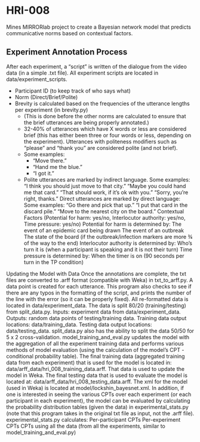 # HRI-008
Mines MIRRORlab project to create a Bayesian network model that predicts communicative norms based on contextual factors.

## Experiment Annotation Process

After each experiment, a “script” is written of the dialogue from the video data (in a simple .txt file). All experiment scripts are located in data/experiment_scripts.
- Participant ID (to keep track of who says what)
- Norm (Direct/Brief/Polite)
- Brevity is calculated based on the frequencies of the utterance lengths per experiment (in brevity.py)
  - (This is done before the other norms are calculated to ensure that the brief utterances are being properly annotated.)
  - 32-40% of utterances which have X words or less are considered brief (this has either been three or four words or less, depending on the experiment).
Utterances with politeness modifiers such as “please” and “thank you” are considered polite (and not brief).
  - Some examples:
    - “Move there.”
    - “Hand me the blue.”
    - “I got it.”
  - Polite utterances are marked by indirect language. Some examples:
“I think you should just move to that city.”
“Maybe you could hand me that card.”
“That should work, if it’s ok with you.”
“Sorry, you’re right, thanks.”
Direct utterances are marked by direct language: Some examples:
“Go there and pick that up.”
“I put that card in the discard pile.”
“Move to the nearest city on the board.”
Contextual Factors (Potential for harm: yes/no, Interlocutor authority: yes/no, Time pressure: yes/no)
Potential for harm is determined by:
The event of an epidemic card being drawn
The event of an outbreak
The state of the board (if the outbreak/infection markers are more ¾ of the way to the end)
Interlocutor authority is determined by:
Who’s turn it is (when a participant is speaking and it is not their turn)
Time pressure is determined by:
When the timer is on (90 seconds per turn in the TP condition)

Updating the Model with Data
Once the annotations are complete, the txt files are converted to .arff format (compatible with Weka) in txt_to_arff.py. A data point is created for each utterance.
This program also checks to see if there are any typos in the formatting of the script, and prints the number of the line with the error (so it can be properly fixed).
All re-formatted data is located in data/experiment_data.
The data is split 80/20 (training/testing) from split_data.py.
Inputs: experiment data from data/experiment_data.
Outputs: random data points of testing/training data.
Training data output locations: data/training_data.
Testing data output locations: data/testing_data.
split_data.py also has the ability to split the data 50/50 for 5 x 2 cross-validation.
model_training_and_eval.py updates the model with the aggregation of all the experiment training data and performs various methods of model evaluation (using the calculation of the model’s CPT - conditional probability table).
The final training data (aggregated training data from each experiment) that is used for the model is located in: data/arff_data/hri_008_training_data.arff.
That data is used to update the model in Weka.
The final testing data that is used to evaluate the model is located at: data/arff_data/hri_008_testing_data.arff.
The xml for the model (used in Weka) is located at model/lockshin_bayesnet.xml.
In addition, if one is interested in seeing the various CPTs over each experiment (or each participant in each experiment), the model can be evaluated by calculating the probability distribution tables (given the data) in experimental_stats.py (note that this program takes in the original txt file as input, not the .arff file).
experimental_stats.py calculates:
Per-participant CPTs
Per-experiment CPTs
CPTs using all the data (from all the experiments, similar to model_training_and_eval.py)
